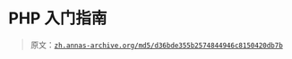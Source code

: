 # PHP 入门指南

> 原文：[`zh.annas-archive.org/md5/d36bde355b2574844946c8150420db7b`](https://zh.annas-archive.org/md5/d36bde355b2574844946c8150420db7b)